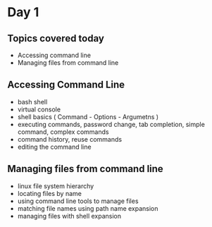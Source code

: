 # Day 1 

## Topics covered today 
- Accessing command line
- Managing files from command line



## Accessing Command Line
- bash shell
- virtual console
- shell basics ( Command - Options - Argumetns )
- executing commands, password change, tab completion, simple command, complex commands
- command history, reuse commands
- editing the command line

## Managing files from command line
- linux file system hierarchy
- locating files by name
- using command line tools to manage files
- matching file names using path name expansion
- managing files with shell expansion

